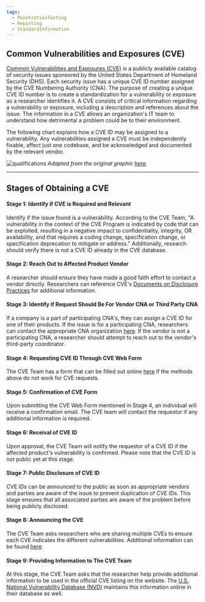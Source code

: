 ```yaml
---
tags:
  - PenetrationTesting
  - Reporting
  - StandardInformation
---
```

## Common Vulnerabilities and Exposures (CVE)

[Common Vulnerabilities and Exposures (CVE)](https://cve.mitre.org/) is a publicly available catalog of security issues sponsored by the United States Department of Homeland Security (DHS). Each security issue has a unique CVE ID number assigned by the CVE Numbering Authority (CNA). The purpose of creating a unique CVE ID number is to create a standardization for a vulnerability or exposure as a researcher identifies it. A CVE consists of critical information regarding a vulnerability or exposure, including a description and references about the issue. The information in a CVE allows an organization's IT team to understand how detrimental a problem could be to their environment.

The following chart explains how a CVE ID may be assigned to a vulnerability. Any vulnerabilities assigned a CVE must be independently fixable, affect just one codebase, and be acknowledged and documented by the relevant vendor.

![qualifications](https://academy.hackthebox.com/storage/modules/108/cve/VulnerabilityAssessment_Diagram_01.png) _Adapted from the original graphic [here](https://www.balbix.com/app/uploads/what-is-a-CVE-1024x655.png)._

---

## Stages of Obtaining a CVE

#### Stage 1: Identify if CVE is Required and Relevant

Identify if the issue found is a vulnerability. According to the CVE Team, "A vulnerability in the context of the CVE Program is indicated by code that can be exploited, resulting in a negative impact to confidentiality, integrity, OR availability, and that requires a coding change, specification change, or specification deprecation to mitigate or address." Additionally, research should verify there is not a CVE ID already in the CVE database.

#### Stage 2: Reach Out to Affected Product Vendor

A researcher should ensure they have made a good faith effort to contact a vendor directly. Researchers can reference CVE's [Documents on Disclosure Practices](https://cve.mitre.org/cve/researcher_reservation_guidelines#appendix#a) for additional information.

#### Stage 3: Identify if Request Should Be For Vendor CNA or Third Party CNA

If a company is a part of participating CNA's, they can assign a CVE ID for one of their products. If the issue is for a participating CNA, researchers can contact the appropriate CNA organization [here](https://cve.mitre.org/cve/request_id.html). If the vendor is not a participating CNA, a researcher should attempt to reach out to the vendor's third-party coordinator.

#### Stage 4: Requesting CVE ID Through CVE Web Form

The CVE Team has a form that can be filled out online [here](https://cveform.mitre.org/) if the methods above do not work for CVE requests.

#### Stage 5: Confirmation of CVE Form

Upon submitting the CVE Web Form mentioned in Stage 4, an individual will receive a confirmation email. The CVE team will contact the requestor if any additional information is required.

#### Stage 6: Receival of CVE ID

Upon approval, the CVE Team will notify the requestor of a CVE ID if the affected product's vulnerability is confirmed. Please note that the CVE ID is not public yet at this stage.

#### Stage 7: Public Disclosure of CVE ID

CVE IDs can be announced to the public as soon as appropriate vendors and parties are aware of the issue to prevent duplication of CVE IDs. This stage ensures that all associated parties are aware of the problem before being publicly disclosed.

#### Stage 8: Announcing the CVE

The CVE Team asks researchers who are sharing multiple CVEs to ensure each CVE indicates the different vulnerabilities. Additional information can be found [here](https://cve.mitre.org/cve/researcher_reservation_guidelines).

#### Stage 9: Providing Information to The CVE Team

At this stage, the CVE Team asks that the researcher help provide additional information to be used in the official CVE listing on the website. The [U.S. National Vulnerability Database (NVD)](https://nvd.nist.gov/) maintains this information online in their database as well.